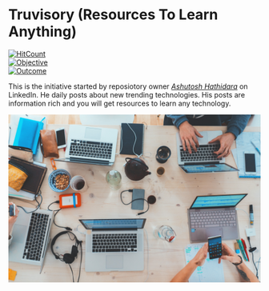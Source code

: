 # Truvisory (Resources To Learn Anything)  

[![HitCount](http://hits.dwyl.com/ashutosh1919/Truvisory.svg)](http://hits.dwyl.com/ashutosh1919/Truvisory)  
[![Objective](https://img.shields.io/badge/objective-sharing-important)](https://img.shields.io/badge/objective-sharing-important)  
[![Outcome](https://img.shields.io/badge/outcome-interaction-blueviolet)](https://img.shields.io/badge/outcome-interaction-blueviolet)

This is the initiative started by reposiotory owner *[Ashutosh Hathidara](https://www.linkedin.com/in/ashutosh-hathidara-88710b138/)* on LinkedIn. He daily posts about new trending technologies. His posts are information rich and you will get resources to learn any technology.  

![Header Learning Image](images/header_learning_image.jpg)